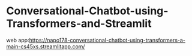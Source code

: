 # Conversational-Chatbot-using-Transformers-and-Streamlit

web app:https://napo178-conversational-chatbot-using-transformers-a-main-cs45xs.streamlitapp.com/
